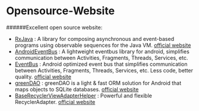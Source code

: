 # Opensource-Website
######Excellent open source website:

- [RxJava](https://github.com/ReactiveX/RxJava "") : A library for composing asynchronous and event-based programs using observable sequences for the Java VM. [official website](http://reactivex.io/ "")
- [AndroidEventBus](https://github.com/hehonghui/AndroidEventBus "") : A lightweight eventbus library for android, simplifies communication between Activities, Fragments, Threads, Services, etc.
- [EventBus](https://github.com/greenrobot/EventBus "") : Android optimized event bus that simplifies communication between Activities, Fragments, Threads, Services, etc. Less code, better quality. [official website](http://greenrobot.org/eventbus/ "")
- [greenDAO](https://github.com/greenrobot/greenDAO "") : greenDAO is a light & fast ORM solution for Android that maps objects to SQLite databases. [official website](http://greenrobot.org/greendao/ "")
- [BaseRecyclerViewAdapterHelper](https://github.com/CymChad/BaseRecyclerViewAdapterHelper "") : Powerful and flexible RecyclerAdapter. [official website](www.recyclerview.org "")
